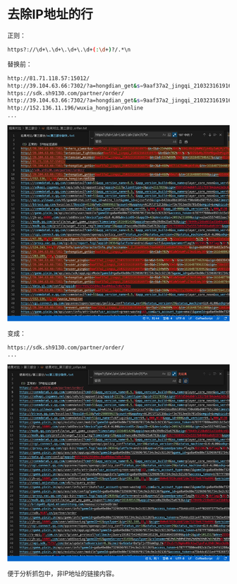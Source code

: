 # 去除IP地址的行

正则：

```bash
https?://\d+\.\d+\.\d+\.\d+(:\d+)?/.*\n

```

替换前：

```bash
http://81.71.118.57:15012/
http://39.104.63.66:7302/?a=hongdian_get&s=9aaf37a2_jingqi_2103231619169754&k=J&d=468%08Il1dJ5bHNqWzEsWy&tm=1616487594401&sign=FB47FD0DF30329F441D863E0C3287ADA
https://sdk.sh9130.com/partner/order/
http://39.104.63.66:7302/?a=hongdian_get&s=9aaf37a2_jingqi_2103231619169754&k=G&d=468%08WzFd&tm=1616488059998&sign=4D59D639DF1F78672AEE5F5DD28D372A
http://152.136.11.196/wuxia_hongjian/online
...
```

![vscode_re_ip_line_before](../../../assets/img/vscode_re_ip_line_before.png)

变成：

```bash
https://sdk.sh9130.com/partner/order/
...
```

![vscode_re_ip_line_after](../../../assets/img/vscode_re_ip_line_after.png)

便于分析抓包中，非IP地址的链接内容。
